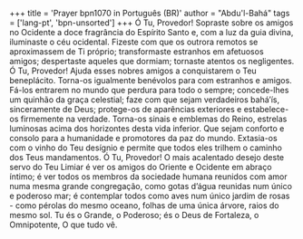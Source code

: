 +++
title = 'Prayer bpn1070 in Português (BR)'
author = "Abdu'l-Bahá"
tags = ['lang-pt', 'bpn-unsorted']
+++
Ó Tu, Provedor! Sopraste sobre os amigos no Ocidente a doce fragrância do Espírito Santo e, com a luz da guia divina, iluminaste o céu ocidental. Fizeste com que os outrora remotos se aproximassem de Ti próprio; transformaste estranhos em afetuosos amigos; despertaste aqueles que dormiam; tornaste atentos os negligentes.
Ó Tu, Provedor! Ajuda esses nobres amigos a conquistarem o Teu beneplácito. Torna-os igualmente benévolos para com estranhos e amigos. Fá-los entrarem no mundo que perdura para todo o sempre; concede-lhes um quinhão da graça celestial; faze com que sejam verdadeiros bahá’ís, sinceramente de Deus; protege-os de aparências exteriores e estabelece-os firmemente na verdade. Torna-os sinais e emblemas do Reino, estrelas luminosas acima dos horizontes desta vida inferior. Que sejam conforto e consolo para a humanidade e promotores da paz do mundo. Extasia-os com o vinho do Teu desígnio e permite que todos eles trilhem o caminho dos Teus mandamentos.
Ó Tu, Provedor! O mais acalentado desejo deste servo do Teu Limiar é ver os amigos do Oriente e Ocidente em abraço íntimo; é ver todos os membros da sociedade humana reunidos com amor numa mesma grande congregação, como gotas d’água reunidas num único e poderoso mar; é contemplar todos como aves num único jardim de rosas - como pérolas do mesmo oceano, folhas de uma única árvore, raios do mesmo sol.
Tu és o Grande, o Poderoso; és o Deus de Fortaleza, o Omnipotente, O que tudo vê.
